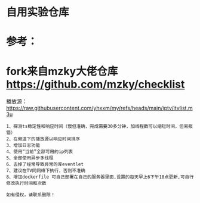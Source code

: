 # 自用实验仓库
# 参考：
# fork来自mzky大佬仓库 https://github.com/mzky/checklist

播放源：https://raw.githubusercontent.com/yhxxm/my/refs/heads/main/iptv/itvlist.m3u
```
1、探测ts稳定性和响应时间（慢但准确，完成需要30多分钟，加线程数可以缩短时间，但易报错）
2、在频道下的播放源以响应时间排序
3、增加日志功能
4、使用“当前”全部可用的ip列表
5、全部使用异步多线程
6、去掉了经常导致异常的库eventlet
7、建议在TV同网络下执行，否则不准确
8、增加dockerfile 可自己部署在自己的服务器里面,设置的每天早上6下午18点更新,可自行修改执行时间和次数

如有侵权，请联系删除！
